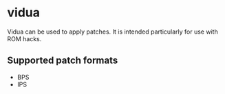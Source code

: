 # vidua

Vidua can be used to apply patches. It is intended particularly for use with ROM
hacks.

## Supported patch formats

* BPS
* IPS
